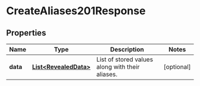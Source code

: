 

# CreateAliases201Response


## Properties

| Name | Type | Description | Notes |
|------------ | ------------- | ------------- | -------------|
|**data** | [**List&lt;RevealedData&gt;**](RevealedData.md) | List of stored values along with their aliases. |  [optional] |



